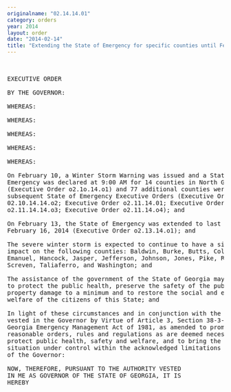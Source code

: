 ```yaml
---
originalname: "02.14.14.01"
category: orders
year: 2014
layout: order
date: "2014-02-14"
title: "Extending the State of Emergency for specific counties until February 19, 2014"
---
```

<pre>
 

EXECUTIVE ORDER

BY THE GOVERNOR:

WHEREAS:

WHEREAS:

WHEREAS:

WHEREAS:

WHEREAS:

On February 10, a Winter Storm Warning was issued and a State of
Emergency was declared at 9:00 AM for 14 counties in North Georgia
(Executive Order o2.1o.14.o1) and 77 additional counties were included in
subsequent State of Emergency Executive Orders (Executive Order
02.10.14.14.o2; Executive Order o2.11.14.01; Executive Order
o2.11.14.14.o3; Executive Order o2.11.14.o4); and

On February 13, the State of Emergency was extended to last until
February 16, 2014 (Executive Order o2.13.14.o1); and

The severe winter storm is expected to continue to have a significant
impact on the following counties: Baldwin, Burke, Butts, Columbia,
Emanuel, Hancock, Jasper, Jefferson, Johnson, Jones, Pike, Richmond,
Screven, Taliaferro, and Washington; and

The assistance of the government of the State of Georgia may be necessary
to protect the public health, preserve the safety of the public, keep
property damage to a minimum and to restore the social and economic
welfare of the citizens of this State; and

In light of these circumstances and in conjunction with the authority
vested in the Governor by Virtue of Article 3, Section 38-3-51, of the
Georgia Emergency Management Act of 1981, as amended to promulgate
reasonable orders, rules and regulations as are deemed necessary to
protect public health, safety and welfare, and to bring the emergency
situation under control within the acknowledged limitations of the powers
of the Governor:

NOW, THEREFORE, PURSUANT TO THE AUTHORITY VESTED
IN ME AS GOVERNOR OF THE STATE OF GEORGIA, IT IS
HEREBY

</pre>
